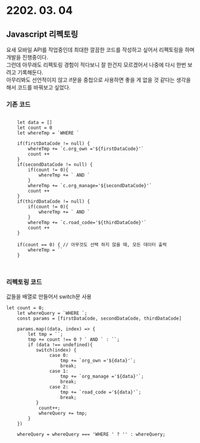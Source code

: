 # 2202. 03. 04
## Javascript 리펙토링

요새 모바일 API를 작업중인데 최대한 깔끔한 코드를 작성하고 싶어서 리펙토링을 하며 개발을 진행중이다.<br/>
그런데 아무래도 리펙토링 경험이 적다보니 잘 한건지 모르겠어서 나중에 다시 한번 보려고 기록해둔다. <br/>
아무리봐도 선언적이지 않고 if문을 중첩으로 사용하면 좋을 게 없을 것 같다는 생각을 해서 코드를 바꿔보고 싶었다.

### 기존 코드

```

    let data = []
    let count = 0
    let whereTmp = `WHERE `

    if(firstDataCode != null) {
        whereTmp += `c.org_own ='${firstDataCode}'`
        count ++
    }
    if(secondDataCode != null) {
        if(count != 0){
            whereTmp += ` AND `
        }
        whereTmp += `c.org_manage='${secondDataCode}'`
        count ++
    } 
    if(thirdDataCode != null) {
        if(count != 0){
            whereTmp += ` AND `
        }
        whereTmp += `c.road_code='${thirdDataCode}'`
        count ++
    }

    if(count == 0) { // 아무것도 선택 하지 않을 때, 모든 데이터 출력
        whereTmp = ``
    }



```

### 리펙토링 코드
값들을 배열로 만들어서 switch문 사용
```
let count = 0;
    let whereQuery = `WHERE `;
    const params = [firstDataCode, secondDataCode, thirdDataCode]

    params.map((data, index) => {
        let tmp = ``;
        tmp += count !== 0 ? ` AND ` : ``;
        if (data !== undefined){
           switch(index) {
                case 0:
                    tmp += `org_own ='${data}'`;
                    break;
                case 1:
                    tmp += `org_manage ='${data}'`;
                    break;
                case 2:
                    tmp += `road_code ='${data}'`;
                    break;
           } 
            count++;
            whereQuery += tmp;
        }
    })

    whereQuery = whereQuery === 'WHERE ' ? '' : whereQuery;

```

